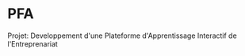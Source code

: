 #   PFA    
   Projet: Developpement d'une Plateforme d'Apprentissage Interactif de l'Entreprenariat
